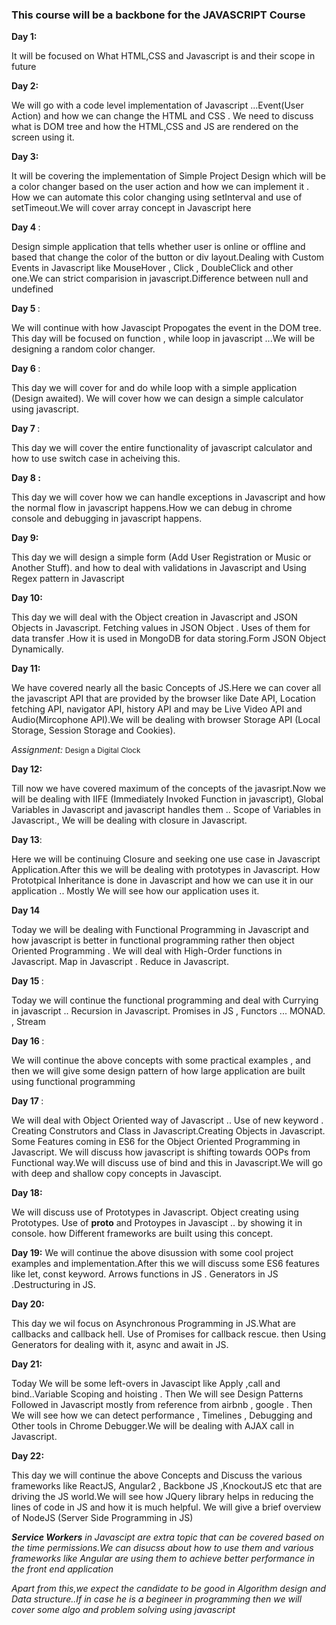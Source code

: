 <h3>This course will be a backbone for the JAVASCRIPT Course</h3>

<b>Day 1:</b> <p>It will be focused on  What HTML,CSS and Javascript is and their scope in future</p>


<b>Day 2:</b><p> We will go with a code level implementation of Javascript ...Event(User Action) and how we can change the HTML and CSS . We need to discuss what is DOM tree and how the HTML,CSS and JS are rendered on the screen using it.</p>

<b>Day 3:</b> <p>It will be covering the implementation of Simple Project Design which will be a color changer based on the user action and how we can implement it . How we can automate this color changing using setInterval and use of setTimeout.We will cover array concept in Javascript here</p>

<b>Day 4 </b>: <p>Design simple application that tells whether user is online or offline and based  that change the color of the button or div layout.Dealing with Custom Events in Javascript like MouseHover , Click , DoubleClick and other one.We can strict comparision in javascript.Difference between null and undefined</p>

<b>Day 5 </b>:<p>We will continue with how Javascipt Propogates the event in the DOM tree. This day will be focused on function , while loop in javascript ...We will be designing a random color changer.</p>

<b>Day 6 </b>: <p>This day we will cover for and do while loop with a simple application (Design awaited). We will cover how we can design a simple calculator using javascript.</p>

<b>Day 7 </b>: <p>This day we will cover the entire functionality of javascript calculator and how to use switch case in acheiving this.</p>

<b>Day 8 : </b> <p>This day we will cover how we can handle exceptions in Javascript and how the normal flow in javascript happens.How we can debug in chrome console and debugging in javascript happens.</p>

<b> Day 9:</b> <p>This day we will design a simple form (Add User Registration or Music or Another Stuff). and how to deal with validations in Javascript and Using Regex pattern in Javascript</p>

<b>Day 10: </b> <p>This day we will deal with the Object creation in Javascript and JSON Objects in Javascript. Fetching values in JSON Object . Uses of them for data transfer .How it is used in MongoDB  for data storing.Form JSON Object Dynamically.</p>

<b>Day 11:</b> <p>We have covered nearly all the basic Concepts of JS.Here we can cover all the javascript API that are provided by the browser like Date API, Location fetching API, navigator API, history API and may be Live Video API and Audio(Mircophone API).We will be dealing with browser Storage API (Local Storage, Session Storage and Cookies).</p>

<p><i>Assignment:  </i><small>Design a Digital Clock</small></p>

<b>Day 12:</b> <p>Till now we have covered maximum of the concepts of the javasript.Now we will be dealing with IIFE (Immediately Invoked Function in javascript), Global Variables in Javascript and javascript handles them .. Scope of Variables in Javascript., We will be dealing with closure in Javascript.</p>

<b>Day 13</b>: <p>Here we will be continuing Closure and seeking one use case in Javascript Application.After this we will be dealing with prototypes in Javascript. How Prototpical Inheritance is done in Javascript and how we can use it in our application .. Mostly We will see how our application uses it.</p>

<b>Day 14</b> <p>Today we will be dealing with Functional Programming in Javascript and how javascript is better in functional programming rather then object Oriented Programming . We will deal with High-Order functions in Javascript. Map in Javascript . Reduce in Javascript.</p>

<b>Day 15 </b>:<p> Today we will continue the functional programming and deal with Currying in javascript .. Recursion in Javascript. Promises in JS , Functors ... MONAD.  , Stream </p>

<b>Day 16 </b> : <p>We will continue the above concepts with some practical examples , and then we will give some design pattern of how large application are built using functional programming </p>

<b> Day 17 </b>: <p>We will deal with Object Oriented way of Javascript .. Use of new keyword . Creating Construtors and Class in Javascript.Creating Objects in Javascript. Some Features coming in ES6 for the Object Oriented Programming in Javascript. We will discuss how javascript is shifting towards OOPs from Functional way.We will discuss use of bind and this in Javascript.We will go with deep and shallow copy concepts in Javascipt.</p>

<b> Day 18:</b> <p>We will discuss use of Prototypes in Javascript. Object creating using Prototypes. Use of __proto__ and Protoypes in Javascipt .. by showing it in console. how Different frameworks are built using this concept.</p>

<b> Day 19:</b> We will continue the above disussion with some cool project examples and implementation.After this we will discuss some ES6 features like let, const keyword. Arrows functions in JS . Generators in JS .Destructuring in JS.</p>

<b>Day 20:</b> <p>This day we wil focus on Asynchronous Programming in JS.What are callbacks and callback hell. Use of Promises for callback rescue. then Using Generators for dealing with it, async and await in JS.</p>

<b>Day 21:</b><p> Today We will be some left-overs in Javascipt like Apply ,call and bind..Variable Scoping and hoisting . Then We will see Design Patterns Followed in Javascript mostly from reference from airbnb , google . Then We will see how we can detect performance , Timelines , Debugging and Other tools in Chrome Debugger.We will be dealing with AJAX call in Javascript. </p>

<b> Day 22:</b> <p>This day we will continue the above Concepts and Discuss the various frameworks like ReactJS, Angular2 , Backbone JS ,KnockoutJS etc that are driving the JS world.We will see how JQuery library helps in reducing the lines of code in JS and how it is much helpful. We will give a brief overview of NodeJS (Server Side Programming in JS)</p>

<i><b>Service Workers</b> in Javascipt are extra topic that can be covered based on the time permissions.We can disucss about how to use them and various frameworks like Angular are using them to achieve better performance in the front end application</i>

<i>Apart from this,we expect the candidate to be good in Algorithm design and Data structure..If in case he is a begineer in programming then we will cover some algo and problem solving using javascript</i>